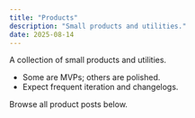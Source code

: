 ```yaml
---
title: "Products"
description: "Small products and utilities."
date: 2025-08-14
---
```


A collection of small products and utilities.

- Some are MVPs; others are polished.
- Expect frequent iteration and changelogs.

Browse all product posts below.
